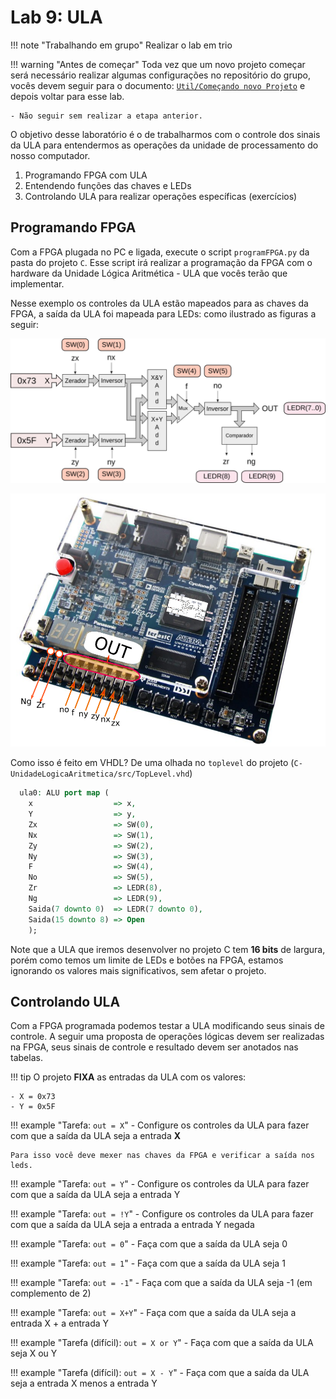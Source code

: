 # Lab 9: ULA 

!!! note "Trabalhando em grupo"
    Realizar o lab em trio

!!! warning "Antes de começar"
    Toda vez que um novo projeto começar será necessário realizar algumas configurações no repositório do grupo, vocês devem seguir para o documento: [`Util/Começando novo Projeto`](https://insper.github.io/Z01.1/Util-Comecando-novo-projeto/) e depois voltar para esse lab.

    - Não seguir sem realizar a etapa anterior.


O objetivo desse laboratório é o de trabalharmos com o controle dos sinais da ULA para entendermos as operações da unidade de processamento do nosso computador.

1. Programando FPGA com ULA
1. Entendendo funções das chaves e LEDs
1. Controlando ULA para realizar operações específicas (exercícios)

## Programando FPGA

Com a FPGA plugada no PC e ligada, execute o script `programFPGA.py` da pasta do projeto `C`. Esse script irá realizar a programação da FPGA com o hardware da Unidade Lógica Aritmética - ULA que vocês terão que implementar. 

Nesse exemplo os controles da ULA estão mapeados para as chaves da FPGA, a saída da ULA foi mapeada para LEDs: como ilustrado as figuras a seguir:

![ULA Z01](figs/D-ULA/D-ula-fpga-1.png)

![ULA FPGA map](figs/D-ULA/D-ula-fpga-2.png)

Como isso é feito em VHDL? De uma olhada no `toplevel` do projeto (`C-UnidadeLogicaAritmetica/src/TopLevel.vhd`)

``` vhd
  ula0: ALU port map (
    x                  => x,
    Y                  => y,
    Zx                 => SW(0),
    Nx                 => SW(1),
    Zy                 => SW(2),
    Ny                 => SW(3),
    F                  => SW(4),
    No                 => SW(5),
    Zr                 => LEDR(8),
    Ng                 => LEDR(9),
    Saida(7 downto 0)  => LEDR(7 downto 0),
    Saida(15 downto 8) => Open
    );
```

Note que a ULA que iremos desenvolver no projeto C tem **16 bits** de largura, porém como temos um limite de LEDs e botões na FPGA, estamos ignorando os valores mais significativos, sem afetar o projeto.

## Controlando ULA

Com a FPGA programada podemos testar a ULA modificando seus sinais de controle. A seguir uma proposta de operações lógicas devem ser realizadas na FPGA, seus sinais de controle e resultado devem ser anotados nas tabelas.

!!! tip 
    O projeto **FIXA** as entradas da ULA com os valores:

    - X = 0x73  
    - Y = 0x5F

!!! example "Tarefa: `out = X`"
    - Configure os controles da ULA para fazer com que a saída da ULA seja a entrada **X**
    
    Para isso você deve mexer nas chaves da FPGA e verificar a saída nos leds.

!!! example "Tarefa: `out = Y`"
    - Configure os controles da ULA para fazer com que a saída da ULA seja a entrada Y

!!! example "Tarefa: `out = !Y`"
    - Configure os controles da ULA para fazer com que a saída da ULA seja a entrada a entrada Y negada

!!! example "Tarefa: `out = 0`"
    - Faça com que a saída da ULA seja 0

!!! example "Tarefa: `out = 1`"
    - Faça com que a saída da ULA seja 1

!!! example "Tarefa: `out = -1`"
    - Faça com que a saída da ULA seja -1 (em complemento de 2)

!!! example "Tarefa: `out = X+Y`"
    - Faça com que a saída da ULA seja a entrada X + a entrada Y

!!! example "Tarefa (difícil): `out = X or Y`"
    - Faça com que a saída da ULA seja X ou Y

!!! example "Tarefa (difícil): `out = X - Y`"
    - Faça com que a saída da ULA seja a entrada X menos a entrada Y
